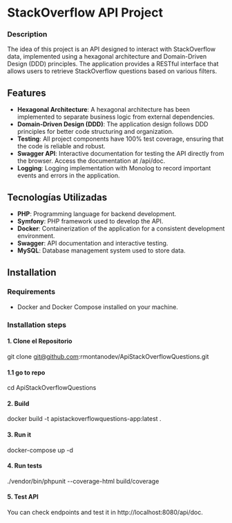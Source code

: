 # StackOverflow API Project
### Description
The idea of this project is an API designed to interact with StackOverflow data, implemented using a hexagonal architecture and Domain-Driven Design (DDD) principles. The application provides a RESTful interface that allows users to retrieve StackOverflow questions based on various filters.
## Features
- **Hexagonal Architecture**: A hexagonal architecture has been implemented to separate business logic from external dependencies.
- **Domain-Driven Design (DDD)**: The application design follows DDD principles for better code structuring and organization.
- **Testing**: All project components have 100% test coverage, ensuring that the code is reliable and robust.
- **Swagger API**: Interactive documentation for testing the API directly from the browser. Access the documentation at /api/doc.
- **Logging**: Logging implementation with Monolog to record important events and errors in the application.

## Tecnologías Utilizadas
- **PHP**: Programming language for backend development.
- **Symfony**: PHP framework used to develop the API.
- **Docker**: Containerization of the application for a consistent development environment.
- **Swagger**: API documentation and interactive testing.
- **MySQL**: Database management system used to store data.
## Installation
### Requirements
- Docker and Docker Compose installed on your machine.
### Installation steps
#### 1. Clone el Repositorio
git clone git@github.com:rmontanodev/ApiStackOverflowQuestions.git
#### 1.1 go to repo
cd ApiStackOverflowQuestions

#### 2. Build
docker build -t apistackoverflowquestions-app:latest .

#### 3. Run it
docker-compose up -d

#### 4. Run tests
./vendor/bin/phpunit --coverage-html build/coverage

#### 5. Test API
You can check endpoints and test it in http://localhost:8080/api/doc.
